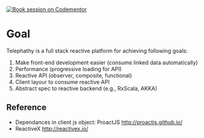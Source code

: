 [![Book session on Codementor](https://cdn.codementor.io/badges/book_session_github.svg)](https://www.codementor.io/homerquan?utm_source=github&utm_medium=button&utm_term=homerquan&utm_campaign=github)

# Goal
Telephathy is a full stack reactive platform for achieving following goals:

1. Make front-end development easier (consume linked data automatically)
2. Performance (progressive loading for API)
2. Reactive API (observer, composite, functional)
3. Client layour to consume reactive API
4. Abstract spec to reactive backend (e.g., RxScala, AKKA)

## Reference

* Dependances in client js object: ProactJS http://proactjs.github.io/
* ReactiveX http://reactivex.io/
